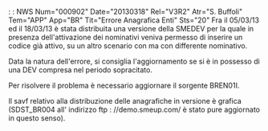  :  : NWS Num="000902" Date="20130318" Rel="V3R2" Atr="S. Buffoli" Tem="APP" App="BR" Tit="Errore Anagrafica Enti" Sts="20"
Fra il 05/03/13 ed il 18/03/13 è stata distribuita una versione della SMEDEV per la quale in presenza dell'attivazione dei nominativi veniva permesso di inserire un codice già attivo, su un altro scenario con ma con differente nominativo.

Data la natura dell'errore, si consiglia l'aggiornamento se si è in possesso di una DEV compresa nel
periodo sopracitato.

Per risolvere il problema è necessario aggiornare il sorgente BREN01I.

Il savf relativo alla distribuzione delle anagrafiche in versione è grafica (SDST_BR004 all' indirizzo ftp : //demo.smeup.com/ è stato pure aggiornato in questo senso).

